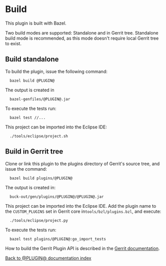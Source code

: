 Build
=====

This plugin is built with Bazel.

Two build modes are supported: Standalone and in Gerrit tree. Standalone
build mode is recommended, as this mode doesn't require local Gerrit
tree to exist.

Build standalone
----------------

To build the plugin, issue the following command:

```
  bazel build @PLUGIN@
```

The output is created in

```
  bazel-genfiles/@PLUGIN@.jar
```

To execute the tests run:

```
  bazel test //...
```

This project can be imported into the Eclipse IDE:

```
  ./tools/eclipse/project.sh
```

Build in Gerrit tree
--------------------

Clone or link this plugin to the plugins directory of Gerrit's source
tree, and issue the command:

```
  bazel build plugins/@PLUGIN@
```

The output is created in:

```
  buck-out/gen/plugins/@PLUGIN@/@PLUGIN@.jar
```

This project can be imported into the Eclipse IDE.
Add the plugin name to the `CUSTOM_PLUGINS` set in
Gerrit core in`tools/bzl/plugins.bzl`, and execute:

```
  ./tools/eclipse/project.py
```

To execute the tests run:

```
  bazel test plugins/@PLUGIN@:go_import_tests
```

How to build the Gerrit Plugin API is described in the [Gerrit
documentation](../../../Documentation/dev-buck.html#_extension_and_plugin_api_jar_files).

[Back to @PLUGIN@ documentation index][index]

[index]: index.html
